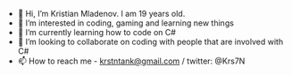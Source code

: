 - 👋 Hi, I’m Kristian Mladenov. I am 19 years old.
- 👀 I’m interested in coding, gaming and learning new things
- 🌱 I’m currently learning how to code on C#
- 💞️ I’m looking to collaborate on coding with people that are involved with C#
- 📫 How to reach me - krstntank@gmail.com  /  twitter: @Krs7N

<!---
Krs7N/Krs7N is a ✨ special ✨ repository because its `README.md` (this file) appears on your GitHub profile.
You can click the Preview link to take a look at your changes.
--->
